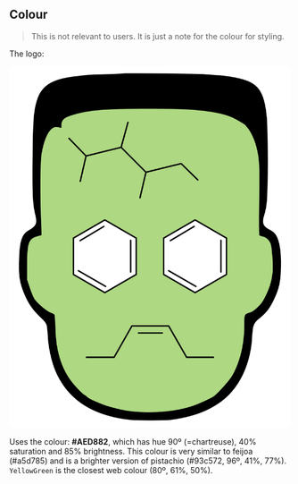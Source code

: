 ## Colour

> This is not relevant to users. It is just a note for the colour for styling.

The logo:

![logo](../images/logo_v2.png)

Uses the colour: **#AED882**, which has hue 90º (=chartreuse), 40% saturation and 85% brightness.
This colour is very similar to feijoa (#a5d785) and is a brighter version of pistachio (#93c572, 96º, 41%, 77%).
`YellowGreen` is the closest web colour (80º, 61%, 50%).

